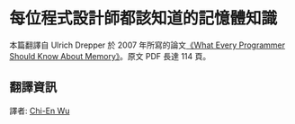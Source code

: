 # 每位程式設計師都該知道的記憶體知識

本篇翻譯自 Ulrich Drepper 於 2007 年所寫的論文[《What Every Programmer Should Know About Memory》](https://people.freebsd.org/~lstewart/articles/cpumemory.pdf)。原文 PDF 長達 114 頁。

## 翻譯資訊
譯者: [Chi-En Wu](https://github.com/jason2506)
